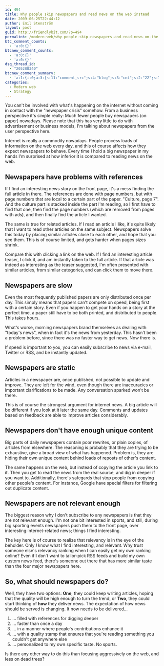 ```yaml
---
id: 494
title: Why people skip newspapers and read news on the web instead
date: 2009-06-25T22:44:12
author: Emil Stenström
layout: post
guid: http://friendlybit.com/?p=494
permalink: /modern-web/why-people-skip-newspapers-and-read-news-on-the-web-instead/
btc_comment_counts:
  - 'a:0:{}'
btcnew_comment_counts:
  - 'a:0:{}'
  - 'a:0:{}'
dsq_thread_id:
  - "205288340"
btcnew_comment_summary:
  - 'a:1:{i:0;a:3:{s:11:"comment_src";s:4:"blog";s:3:"cnt";s:2:"22";s:7:"enabled";s:1:"0";}}'
categories:
  - Modern web
  - Strategy
---
```

You can't be involved with what's happening on the internet without coming in contact with the "newspaper crisis" somehow. From a business perspective it's simple really: Much fewer people buy newspapers (on paper) nowadays. Please note that this has very little to do with advertisement or business models, I'm talking about newspapers from the user perspective here.

Internet is really a commodity nowadays. People process loads of  information on the web every day, and this of course affects how they expect newspapers to behave. Every time I hold a big newspaper in my hands I'm surprised at how inferior it is compared to reading news on the web.

## Newspapers have problems with references

If I find an interesting news story on the front page, it's a mess finding the full article in there. The references are done with page numbers, but with page numbers that are local to a certain part of the paper. "Culture, page 7". And the culture part is stacked inside the part I'm reading, so I first have to find that one, then find the page numbers (which are removed from pages with ads), and then finally find the article I wanted.

The same is true for related articles. If I read an article I like, it's quite likely that I want to read other articles on the same subject. Newspapers solve this today by placing similar articles close to each other, and hope that you see them. This is of course limited, and gets harder when pages sizes shrink.

Compare this with clicking a link on the web. If I find an interesting article teaser, I click it, and am instantly taken to the full article. If that article was indeed as interesting as the teaser suggested, I'm often presented with similar articles, from similar categories, and can click them to move there.

## Newspapers are slow

Even the most frequently published papers are only distributed once per day. This simply means that papers can't compete on speed, being first with a certain story. Even if you happen to get your hands on a story at the perfect time, a paper still have to be both printed, and distributed to people. This takes hours.

What's worse, morning newspapers brand themselves as dealing with  "today's news", when in fact it's the news from yesterday. This hasn't been a problem before, since there was no faster way to get news. Now there is.

If speed is important to you, you can easily subscribe to news via e-mail, Twitter or RSS, and be instantly updated.

## Newspapers are static

Articles in a newspaper are, once published, not possible to update and improve. They are left for the wind, even though there are inaccuracies or important clarifications to be made. Any conversation sparked won't be there.

This is of course the strongest argument for internet news. A big article will be different if you look at it later the same day. Comments and updates based on feedback are able to improve articles considerably.

## Newspapers don't have enough unique content

Big parts of daily newspapers contain poor rewrites, or plain copies, of articles from elsewhere. The reasoning is probably that they are trying to be exhaustive, give a broad view of what has happened. Problem is, they are hiding their own unique content behind loads of reposts of other's content.

The same happens on the web, but instead of copying the article you link to it. Then you get to read the news from the real source, and dig in deeper if you want to. Additionally, there's safegards that stop people from copying other people's content. For instance, Google have special filters for filtering out duplicate content.

## Newspapers are not relevant enough

The biggest reason why I don't subscribe to any newspapers is that they are not relevant enough. I'm not one bit interested in sports, and still, during big sporting events newspapers push them to the front page, over interesting internet-related news; things I find interesting.

The key here is of course to realize that relevancy is in the eye of the beholder. Only _I_ know what I find interesting, and relevant. Why trust someone else's relevancy ranking when I can easily get my own ranking online? Even if I don't want to tailor-pick RSS feeds and build my own custom news feed, there's someone out there that has more similar taste than the four major newspapers here.

## So, what should newspapers do?

Well, they have two options: **One**, they could keep writing articles, hoping that the quality will be high enough to turn the trend, or **Two**, they could start thinking of **how** they deliver news. The expectation of how news should be served is changing. It now needs to be delivered…

  1. … filled with references for digging deeper
  2. … faster than once a day
  3. … in a manner where people's contributions enhance it
  4. … with a quality stamp that ensures that you're reading something you couldn't get anywhere else
  5. … personalized to my own specific taste. No sports.

Is there any other way to do this than focusing aggressively on the web, and less on dead trees?
